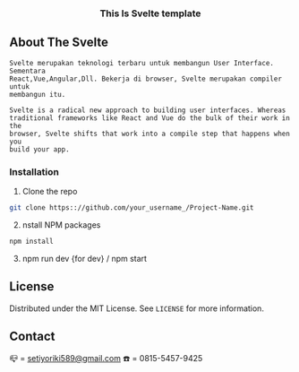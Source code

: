   <h3 align="center">This Is Svelte template</h3>

## About The Svelte

    Svelte merupakan teknologi terbaru untuk membangun User Interface. Sementara
    React,Vue,Angular,Dll. Bekerja di browser, Svelte merupakan compiler untuk
    membangun itu.

    Svelte is a radical new approach to building user interfaces. Whereas
    traditional frameworks like React and Vue do the bulk of their work in the
    browser, Svelte shifts that work into a compile step that happens when you
    build your app.

### Installation

1. Clone the repo

```sh
git clone https:://github.com/your_username_/Project-Name.git
```

2. nstall NPM packages

```sh
npm install
```

3. npm run dev {for dev} / npm start

## License

Distributed under the MIT License. See `LICENSE` for more information.

## Contact

:mailbox_closed: = setiyoriki589@gmail.com
:phone: = 0815-5457-9425
